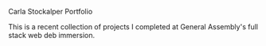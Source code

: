 Carla Stockalper Portfolio

This is a recent collection of projects I completed at General Assembly's full stack web deb immersion. 
